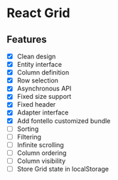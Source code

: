 # React Grid

## Features

- [x] Clean design
- [x] Entity interface
- [x] Column definition
- [x] Row selection
- [x] Asynchronous API
- [x] Fixed size support
- [x] Fixed header
- [x] Adapter interface
- [x] Add fontello customized bundle
- [ ] Sorting
- [ ] Filtering
- [ ] Infinite scrolling
- [ ] Column ordering
- [ ] Column visibility
- [ ] Store Grid state in localStorage

